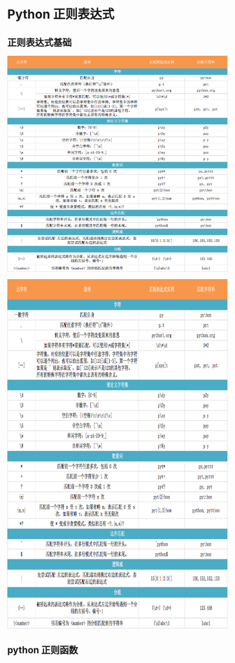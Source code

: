 # Python 正则表达式

## 正则表达式基础
![alt text](regex.png "Logo Title Text 1")

<img src="regex.png" alt="REGEX"
	title="regex expression" width="800" height="800" />

## python 正则函数
